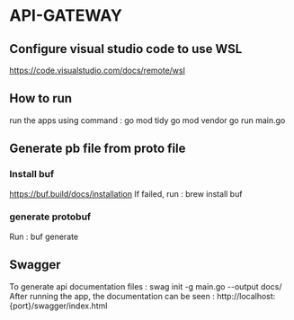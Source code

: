 # API-GATEWAY

## Configure visual studio code to use WSL
https://code.visualstudio.com/docs/remote/wsl

## How to run
run the apps using command : 
go mod tidy
go mod vendor
go run main.go

## Generate pb file from proto file
### Install buf
https://buf.build/docs/installation
If failed, run : brew install buf

### generate protobuf
Run : buf generate

## Swagger
To generate api documentation files : swag init -g main.go --output docs/
After running the app, the documentation can be seen : http://localhost:{port}/swagger/index.html